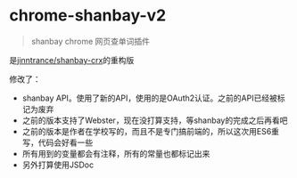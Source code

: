 # chrome-shanbay-v2

> shanbay chrome 网页查单词插件

是[jinntrance/shanbay-crx](https://github.com/jinntrance/shanbay-crx)的重构版

修改了：

- shanbay API。使用了新的API，使用的是OAuth2认证。之前的API已经被标记为废弃
- 之前的版本支持了Webster，现在没打算支持，等shanbay的完成之后再看吧
- 之前的版本是作者在学校写的，而且不是专门搞前端的，所以这次用ES6重写，代码会好看一些
- 所有用到的变量都会有注释，所有的常量也都标记出来
- 另外打算使用JSDoc
